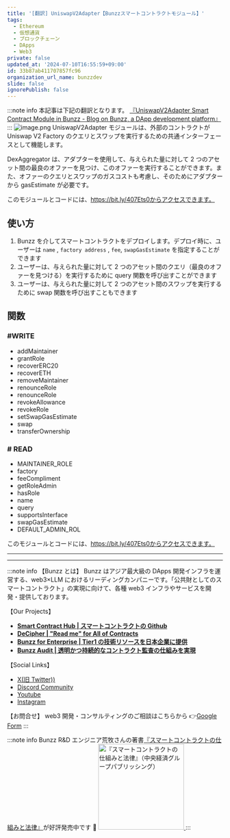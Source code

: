 ```yaml
---
title: '[翻訳] UniswapV2Adapter【Bunzzスマートコントラクトモジュール】'
tags:
  - Ethereum
  - 仮想通貨
  - ブロックチェーン
  - DApps
  - Web3
private: false
updated_at: '2024-07-10T16:55:59+09:00'
id: 33b87ab411707857fc96
organization_url_name: bunzzdev
slide: false
ignorePublish: false
---
```

:::note info
本記事は下記の翻訳となります。
[『UniswapV2Adapter Smart Contract Module in Bunzz - Blog on Bunzz, a DApp development platform』](https://blog.bunzz.dev/uniswapv2adapter-smart-contract-module-in-bunzz/)
:::
![image.png](https://qiita-image-store.s3.ap-northeast-1.amazonaws.com/0/1926720/2222b367-4221-6d00-67e4-1ecd87a81087.png)
UniswapV2Adapter モジュールは、外部のコントラクトが Uniswap V2 Factory のクエリとスワップを実行するための共通インターフェースとして機能します。

DexAggregator は、アダプターを使用して、与えられた量に対して 2 つのアセット間の最良のオファーを見つけ、このオファーを実行することができます。また、オファーのクエリとスワップのガスコストも考慮し、そのためにアダプターから gasEstimate が必要です。

このモジュールとコードには、https://bit.ly/407Ets0からアクセスできます。

## 使い方

1. Bunzz を介してスマートコントラクトをデプロイします。デプロイ時に、ユーザーは `name` , `factory address` , `fee`, `swapGasEstimate` を指定することができます
2. ユーザーは、与えられた量に対して 2 つのアセット間のクエリ（最良のオファーを見つける）を実行するために query 関数を呼び出すことができます
3. ユーザーは、与えられた量に対して 2 つのアセット間のスワップを実行するために swap 関数を呼び出すこともできます

## 関数

### #WRITE

- addMaintainer
- grantRole
- recoverERC20
- recoverETH
- removeMaintainer
- renounceRole
- renounceRole
- revokeAllowance
- revokeRole
- setSwapGasEstimate
- swap
- transferOwnership

### # READ

- MAINTAINER_ROLE
- factory
- feeCompliment
- getRoleAdmin
- hasRole
- name
- query
- supportsInterface
- swapGasEstimate
- DEFAULT_ADMIN_ROL

このモジュールとコードには、https://bit.ly/407Ets0からアクセスできます。

---

---

:::note info
【Bunzz とは】
Bunzz はアジア最大級の DApps 開発インフラを運営する、web3×LLM におけるリーディングカンパニーです。「公共財としてのスマートコントラクト」の実現に向けて、各種 web3 インフラやサービスを開発・提供しております。

【Our Projects】

- **[Smart Contract Hub | スマートコントラクトの Github](https://www.bunzz.dev/)**
- **[DeCipher | "Read me" for All of Contracts](https://www.bunzz.dev/decipher)**
- **[Bunzz for Enterprise | Tier1 の技術リソースを日本企業に提供](https://enterprise.bunzz.dev/ja)**
- **[Bunzz Audit | 透明かつ持続的なコントラクト監査の仕組みを実現](hhttps://www.bunzz.dev/audit)**

【Social Links】

- [X(旧 Twitter))](https://twitter.com/BunzzDev)
- [Discord Community](https://t.co/6hHgssJdvW)
- [Youtube](https://www.youtube.com/@bunzzdev)
- [Instagram](https://www.instagram.com/bunzzdev/)

【お問合せ】
web3 開発・コンサルティングのご相談はこちらから 👉[Google Form](https://forms.gle/4tgQjWSw2MMMZW6E6)
:::

:::note info
Bunzz R&D エンジニア荒牧さんの著書[『スマートコントラクトの仕組みと法律』](https://amzn.to/3V03sNH)が好評発売中です 📕
<a href="https://amzn.to/3V03sNH" rel="nofollow" referrerpolicy="no-referrer-when-downgrade">
<img
    src="https://m.media-amazon.com/images/I/81wopoZ1K4L._SY522_.jpg"
    alt="『スマートコントラクトの仕組みと法律』（中央経済グループパブリッシング）"
    width="200px"
    height="auto"
    Style="border: 0px;"
  />
</a>
:::
